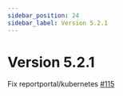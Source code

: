 ```yaml
---
sidebar_position: 24
sidebar_label: Version 5.2.1
---
```


# Version 5.2.1

Fix reportportal/kubernetes [#115](https://github.com/reportportal/reportportal/issues/115)

